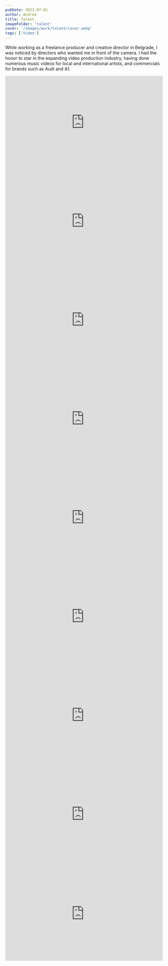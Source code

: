 ```yaml
---
pubDate: 2023-07-01
author: Andrea
title: Talent
imageFolder: 'talent'
cover: '/images/work/talent/cover.webp'
tags: ['Video']
---
```


While working as a freelance producer and creative director in Belgrade, I was noticed by directors who wanted me in front of the camera. I had the honor to star in the expanding video production industry, having done numerous music videos for local and international artists, and commercials for brands such as Audi and A1.

<!-- ### A1 Ad -->
<div class="grid md:grid-cols-2 space-x-2 space-y-2 ">

<div class="md:ml-2 md:mt-2">
<iframe width="100%" height="315" src="https://www.youtube-nocookie.com/embed/_dGYIt5RXN0?si=bs8PnmvIxGTB6W-O&amp;controls=0" title="YouTube video player" frameborder="0" allow="accelerometer; autoplay; clipboard-write; encrypted-media; gyroscope; picture-in-picture; web-share" referrerpolicy="strict-origin-when-cross-origin" allowfullscreen></iframe>
</div>

<div>
<!-- ### Buc Kesidi - Subota -->
<iframe width="100%" height="315" src="https://www.youtube-nocookie.com/embed/yh2RiXwzqDA?si=0C0BkjvFERtO9pYb&amp;controls=0" title="YouTube video player" frameborder="0" allow="accelerometer; autoplay; clipboard-write; encrypted-media; gyroscope; picture-in-picture; web-share" referrerpolicy="strict-origin-when-cross-origin" allowfullscreen></iframe>
</div>

<div>
<!-- ### Relja - Mi Amor -->
<iframe width="100%" height="315" src="https://www.youtube-nocookie.com/embed/4BYASJt5plY?si=z2Ef2wYNveHw8LiN&amp;controls=0" title="YouTube video player" frameborder="0" allow="accelerometer; autoplay; clipboard-write; encrypted-media; gyroscope; picture-in-picture; web-share" referrerpolicy="strict-origin-when-cross-origin" allowfullscreen></iframe>
</div>

<div>
<!-- ### Audi Ad -->
<iframe width="100%" height="315" src="https://www.youtube-nocookie.com/embed/w5oAafTiL2c?si=HKBt-fSWMLpHR1O2&amp;controls=0" title="YouTube video player" frameborder="0" allow="accelerometer; autoplay; clipboard-write; encrypted-media; gyroscope; picture-in-picture; web-share" referrerpolicy="strict-origin-when-cross-origin" allowfullscreen></iframe>
</div>

<div>
<!-- ### SebastiAn - Beograd -->
<iframe width="100%" height="315" src="https://www.youtube-nocookie.com/embed/g020yafYj3U?si=tMOVe4gmlTRzcazv&amp;controls=0" title="YouTube video player" frameborder="0" allow="accelerometer; autoplay; clipboard-write; encrypted-media; gyroscope; picture-in-picture; web-share" referrerpolicy="strict-origin-when-cross-origin" allowfullscreen></iframe>
</div>

<div>
<!-- ### SYNTHESIZED MEMORIES -->
<iframe width="100%" height="315" src="https://www.youtube-nocookie.com/embed/ggP76rs4o-M?si=ZB_bgmNegdfIkL3e&amp;controls=0" title="YouTube video player" frameborder="0" allow="accelerometer; autoplay; clipboard-write; encrypted-media; gyroscope; picture-in-picture; web-share" referrerpolicy="strict-origin-when-cross-origin" allowfullscreen></iframe>
</div>

<div>
<!-- ### Eyerim - Magic Mirror Ad -->
<iframe width="100%" height="315" src="https://www.youtube-nocookie.com/embed/awTbp-0-UjI?si=LKhS5sz24MuRyChD&amp;controls=0" title="YouTube video player" frameborder="0" allow="accelerometer; autoplay; clipboard-write; encrypted-media; gyroscope; picture-in-picture; web-share" referrerpolicy="strict-origin-when-cross-origin" allowfullscreen></iframe>
</div>

<div>
<!-- ### Maria Køhnke – Don't Look At Me  -->
<iframe width="100%" height="315" src="https://www.youtube-nocookie.com/embed/dZAZD8N6UQU?si=SqzAPnZzbIDxrch4&amp;controls=0" title="YouTube video player" frameborder="0" allow="accelerometer; autoplay; clipboard-write; encrypted-media; gyroscope; picture-in-picture; web-share" referrerpolicy="strict-origin-when-cross-origin" allowfullscreen></iframe>

<div>
<!-- ### Young Fathers - The Revelation -->
<iframe src="https://player.vimeo.com/video/431463517?h=a0a5cd631b&byline=0" width="100%" height="300" frameborder="0" allow="autoplay; fullscreen; picture-in-picture" allowfullscreen></iframe>
</div>
